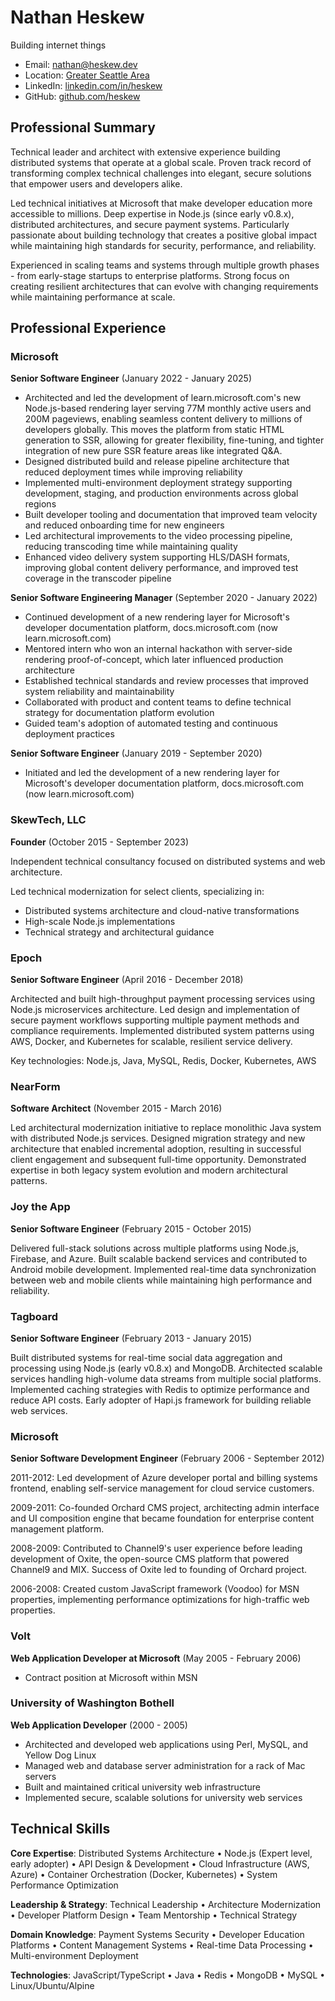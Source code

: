 # Nathan Heskew

Building internet things

- Email: [nathan@heskew.dev](mailto:nathan@heskew.dev)
- Location: [Greater Seattle Area](https://www.google.com/maps/place/Seattle+Metropolitan+Area,+WA/@47.5061384,-123.1988914,538045m/data=!3m2!1e3!4b1!4m6!3m5!1s0x54907b72dfbd79f3:0x35b57dcd99e57e0e!8m2!3d47.6061031!4d-122.3320534!16zL20vMDM3MHZ5)
- LinkedIn: [linkedin.com/in/heskew](https://linkedin.com/in/heskew)
- GitHub: [github.com/heskew](https://github.com/heskew)

## Professional Summary

Technical leader and architect with extensive experience building distributed systems that operate at a global scale. Proven track record of transforming complex technical challenges into elegant, secure solutions that empower users and developers alike. 

Led technical initiatives at Microsoft that make developer education more accessible to millions. Deep expertise in Node.js (since early v0.8.x), distributed architectures, and secure payment systems. Particularly passionate about building technology that creates a positive global impact while maintaining high standards for security, performance, and reliability.

Experienced in scaling teams and systems through multiple growth phases - from early-stage startups to enterprise platforms. Strong focus on creating resilient architectures that can evolve with changing requirements while maintaining performance at scale.

## Professional Experience

### Microsoft

**Senior Software Engineer** (January 2022 - January 2025)

- Architected and led the development of learn.microsoft.com's new Node.js-based rendering layer serving 77M monthly active users and 200M pageviews, enabling seamless content delivery to millions of developers globally. This moves the platform from static HTML generation to SSR, allowing for greater flexibility, fine-tuning, and tighter integration of new pure SSR feature areas like integrated Q&A.
- Designed distributed build and release pipeline architecture that reduced deployment times while improving reliability
- Implemented multi-environment deployment strategy supporting development, staging, and production environments across global regions
- Built developer tooling and documentation that improved team velocity and reduced onboarding time for new engineers
- Led architectural improvements to the video processing pipeline, reducing transcoding time while maintaining quality
- Enhanced video delivery system supporting HLS/DASH formats, improving global content delivery performance, and improved test coverage in the transcoder pipeline

**Senior Software Engineering Manager** (September 2020 - January 2022)

- Continued development of a new rendering layer for Microsoft's developer documentation platform, docs.microsoft.com (now learn.microsoft.com)
- Mentored intern who won an internal hackathon with server-side rendering proof-of-concept, which later influenced production architecture
- Established technical standards and review processes that improved system reliability and maintainability
- Collaborated with product and content teams to define technical strategy for documentation platform evolution
- Guided team's adoption of automated testing and continuous deployment practices

**Senior Software Engineer** (January 2019 - September 2020)

- Initiated and led the development of a new rendering layer for Microsoft's developer documentation platform, docs.microsoft.com (now learn.microsoft.com)

### SkewTech, LLC

**Founder** (October 2015 - September 2023)

Independent technical consultancy focused on distributed systems and web architecture.

Led technical modernization for select clients, specializing in:
- Distributed systems architecture and cloud-native transformations
- High-scale Node.js implementations
- Technical strategy and architectural guidance

### Epoch

**Senior Software Engineer** (April 2016 - December 2018)

Architected and built high-throughput payment processing services using Node.js microservices architecture. Led design and implementation of secure payment workflows supporting multiple payment methods and compliance requirements. Implemented distributed system patterns using AWS, Docker, and Kubernetes for scalable, resilient service delivery.

Key technologies: Node.js, Java, MySQL, Redis, Docker, Kubernetes, AWS

### NearForm

**Software Architect** (November 2015 - March 2016)

Led architectural modernization initiative to replace monolithic Java system with distributed Node.js services. Designed migration strategy and new architecture that enabled incremental adoption, resulting in successful client engagement and subsequent full-time opportunity. Demonstrated expertise in both legacy system evolution and modern architectural patterns.

### Joy the App

**Senior Software Engineer** (February 2015 - October 2015)

Delivered full-stack solutions across multiple platforms using Node.js, Firebase, and Azure. Built scalable backend services and contributed to Android mobile development. Implemented real-time data synchronization between web and mobile clients while maintaining high performance and reliability.

### Tagboard

**Senior Software Engineer** (February 2013 - January 2015)

Built distributed systems for real-time social data aggregation and processing using Node.js (early v0.8.x) and MongoDB. Architected scalable services handling high-volume data streams from multiple social platforms. Implemented caching strategies with Redis to optimize performance and reduce API costs. Early adopter of Hapi.js framework for building reliable web services.

### Microsoft

**Senior Software Development Engineer** (February 2006 - September 2012)

2011-2012: Led development of Azure developer portal and billing systems frontend, enabling self-service management for cloud service customers.

2009-2011: Co-founded Orchard CMS project, architecting admin interface and UI composition engine that became foundation for enterprise content management platform.

2008-2009: Contributed to Channel9's user experience before leading development of Oxite, the open-source CMS platform that powered Channel9 and MIX. Success of Oxite led to founding of Orchard project.

2006-2008: Created custom JavaScript framework (Voodoo) for MSN properties, implementing performance optimizations for high-traffic web properties.

### Volt

**Web Application Developer at Microsoft** (May 2005 - February 2006)

- Contract position at Microsoft within MSN

### University of Washington Bothell

**Web Application Developer** (2000 - 2005)

- Architected and developed web applications using Perl, MySQL, and Yellow Dog Linux
- Managed web and database server administration for a rack of Mac servers
- Built and maintained critical university web infrastructure
- Implemented secure, scalable solutions for university web services

## Technical Skills

**Core Expertise**: Distributed Systems Architecture • Node.js (Expert level, early adopter) • API Design & Development • Cloud Infrastructure (AWS, Azure) • Container Orchestration (Docker, Kubernetes) • System Performance Optimization

**Leadership & Strategy**: Technical Leadership • Architecture Modernization • Developer Platform Design • Team Mentorship • Technical Strategy

**Domain Knowledge**: Payment Systems Security • Developer Education Platforms • Content Management Systems • Real-time Data Processing • Multi-environment Deployment

**Technologies**: JavaScript/TypeScript • Java • Redis • MongoDB • MySQL • Linux/Ubuntu/Alpine